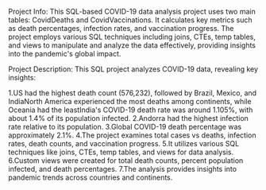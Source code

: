 Project Info:
This SQL-based COVID-19 data analysis project uses two main tables: CovidDeaths and CovidVaccinations. It calculates key metrics such as death percentages, infection rates, and vaccination progress. The project employs various SQL techniques including joins, CTEs, temp tables, and views to manipulate and analyze the data effectively, providing insights into the pandemic's global impact.

Project Description:
This SQL project analyzes COVID-19 data, revealing key insights:

1.US had the highest death count (576,232), followed by Brazil, Mexico, and IndiaNorth America experienced the most deaths among continents, while Oceania had the leastIndia's COVID-19 death rate was around 1.105%, with about 1.4% of its population infected.
2.Andorra had the highest infection rate relative to its population.
3.Global COVID-19 death percentage was approximately 2.1%.
4.The project examines total cases vs deaths, infection rates, death counts, and vaccination progress.
5.It utilizes various SQL techniques like joins, CTEs, temp tables, and views for data analysis.
6.Custom views were created for total death counts, percent population infected, and death percentages.
7.The analysis provides insights into pandemic trends across countries and continents.
